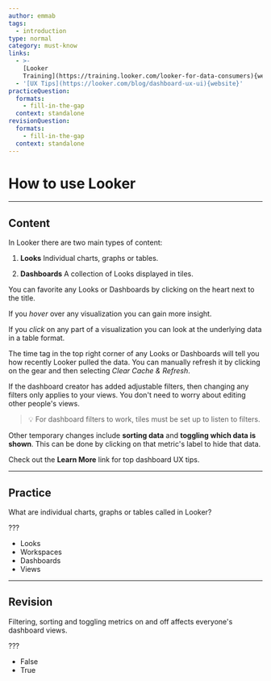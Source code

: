 ```yaml
---
author: emmab
tags:
  - introduction
type: normal
category: must-know
links:
  - >-
    [Looker
    Training](https://training.looker.com/looker-for-data-consumers){website}
  - '[UX Tips](https://looker.com/blog/dashboard-ux-ui){website}'
practiceQuestion:
  formats:
    - fill-in-the-gap
  context: standalone
revisionQuestion:
  formats:
    - fill-in-the-gap
  context: standalone
---
```


# How to use Looker


---

## Content

In Looker there are two main types of content:

1. **Looks**
   Individual charts, graphs or tables.

2. **Dashboards**
   A collection of Looks displayed in tiles.

You can favorite any Looks or Dashboards by clicking on the heart next to the title.

If you *hover* over any visualization you can gain more insight.

If you *click* on any part of a visualization you can look at the underlying data in a table format.

The time tag in the top right corner of any Looks or Dashboards will tell you how recently Looker pulled the data. You can manually refresh it by clicking on the gear and then selecting *Clear Cache & Refresh*.

If the dashboard creator has added adjustable filters, then changing any filters only applies to your views. You don't need to worry about editing other people's views.

> 💡 For dashboard filters to work, tiles must be set up to listen to filters.

Other temporary changes include **sorting data** and **toggling which data is shown**. This can be done by clicking on that metric's label to hide that data. 

Check out the **Learn More** link for top dashboard UX tips.


---

## Practice

What are individual charts, graphs or tables called in Looker?

???

- Looks
- Workspaces
- Dashboards
- Views


---

## Revision

Filtering, sorting and toggling metrics on and off affects everyone's dashboard views.

???

- False
- True
